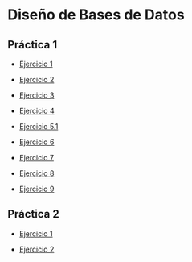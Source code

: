 # Diseño de Bases de Datos

## Práctica 1

- [Ejercicio 1][1]

[1]: https://github.com/alexisarte/DBD/blob/main/practica1/ejercicio1.md


- [Ejercicio 2][2]

[2]: https://github.com/alexisarte/DBD/blob/main/practica1/ejercicio2.md


- [Ejercicio 3][3]

[3]: https://github.com/alexisarte/DBD/blob/main/practica1/ejercicio3.md


- [Ejercicio 4][4]

[4]: https://github.com/alexisarte/DBD/blob/main/practica1/ejercicio4.md


- [Ejercicio 5.1][5]

[5]: https://github.com/alexisarte/DBD/blob/main/practica1/ejercicio5_1.md


- [Ejercicio 6][6]

[6]: https://github.com/alexisarte/DBD/blob/main/practica1/ejercicio6.md


- [Ejercicio 7][7]

[7]: https://github.com/alexisarte/DBD/blob/main/practica1/ejercicio7.md


- [Ejercicio 8][8]

[8]: https://github.com/alexisarte/DBD/blob/main/practica1/ejercicio8.md


- [Ejercicio 9][9]

[9]: https://github.com/alexisarte/DBD/blob/main/practica1/ejercicio9.md



## Práctica 2

- [Ejercicio 1][1]

[1]: https://github.com/alexisarte/DBD/blob/main/practica2/ejercicio1.md


- [Ejercicio 2][2]

[2]: https://github.com/alexisarte/DBD/blob/main/practica2/ejercicio2.md
